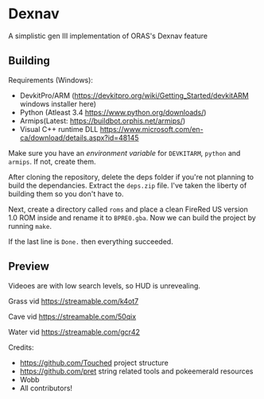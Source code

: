 # Dexnav
A simplistic gen III implementation of ORAS's Dexnav feature

## Building

Requirements (Windows):
- DevkitPro/ARM (https://devkitpro.org/wiki/Getting_Started/devkitARM windows installer here)
- Python (Atleast 3.4 https://www.python.org/downloads/)
- Armips(Latest: https://buildbot.orphis.net/armips/)
- Visual C++ runtime DLL https://www.microsoft.com/en-ca/download/details.aspx?id=48145

Make sure you have an *environment variable* for `DEVKITARM`, `python` and `armips`. If not, create them.

After cloning the repository, delete the deps folder if you're not planning to build the dependancies. Extract the `deps.zip` file. I've taken the liberty of building them so you don't have to.

Next, create a directory called `roms` and place a clean FireRed US version 1.0 ROM inside and rename it to `BPRE0.gba`.
Now we can build the project by running `make`.

If the last line is `Done.` then everything succeeded.



## Preview
Videoes are with low search levels, so HUD is unrevealing.

Grass vid https://streamable.com/k4ot7

Cave vid https://streamable.com/50qix

Water vid https://streamable.com/gcr42



Credits:
- https://github.com/Touched project structure
- https://github.com/pret string related tools and pokeemerald resources
- Wobb
- All contributors!

